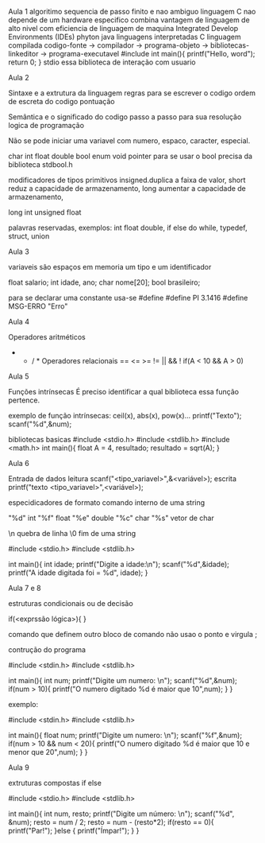 <p>Aula 1
algoritimo sequencia de passo finito e nao ambiguo
linguagem C nao depende de um hardware especifico
combina vantagem de linguagem de alto nivel com eficiencia de linguagem de maquina
Integrated Develop Environments (IDEs)
phyton java linguagens interpretadas
C linguagem compilada
codigo-fonte -> compilador -> programa-objeto -> bibliotecas-linkeditor -> programa-executavel
#include <stdio.h>
int main(){
     printf("Hello, word"); 
     return 0;   
}
stdio essa biblioteca de interação com usuario
</p>
Aula 2

Sintaxe e a extrutura da linguagem
    regras para se escrever o codigo
    ordem de escreta do codigo
    pontuação

Semântica e o significado do codigo
    passo a passo para sua resolução 
    logica de programação 

Não se pode iniciar uma variavel com numero, espaco, caracter, especial.

char int float double bool enum void pointer
para se usar o bool precisa da biblioteca stdbool.h

modificadores de tipos primitivos insigned.duplica a faixa de valor, 
short reduz a capacidade de armazenamento, 
long aumentar a capacidade de armazenamento,

long int
unsigned float

palavras reservadas, exemplos: int float double, 
if else do while, typedef, struct, union

Aula 3

variaveis são espaços em memoria 
um tipo e um identificador
<Tipo><Identificador>

float salario;
int idade, ano;
char nome[20];
bool brasileiro;

para se declarar uma constante usa-se
#define <identidicador><valor>
#define PI 3.1416
#define MSG-ERRO "Erro"

Aula 4

Operadores aritméticos
+ - / *
Operadores relacionais
== <= >= != || && !
if(A < 10 && A > 0)

Aula 5

Funções intrínsecas
É preciso identificar a qual biblioteca essa função pertence.

exemplo de função intrínsecas:
ceil(x), abs(x), pow(x)...
printf("Texto");
scanf("%d",&num);

bibliotecas basicas 
#include <stdio.h>
#include <stdlib.h>
#include <math.h>
int main(){
    float A = 4, resultado;
    resultado = sqrt(A);
}

Aula 6

Entrada de dados
leitura scanf("<tipo_variavel>",&<variável>);
escrita printf("texto <tipo_variavel>",<variável>);

especidicadores de formato comando interno de uma string

"%d" int
"%f" float
"%e" double
"%c" char
"%s" vetor de char

\n quebra de linha
\0 fim de uma string

#include <stdio.h>
#include <stdlib.h>

int main(){
    int idade;
    printf("Digite a idade:\n");
    scanf("%d",&idade);
    printf("A idade digitada foi = %d", idade);
}

Aula 7 e 8

estruturas condicionais ou de decisão

if(<exprssão lógica>){
    <bloco de comandos>
}

comando que definem outro bloco de comando não usao o ponto e virgula ;

contrução do programa

#include <stdin.h>
#include <stdlib.h>

int main(){
    int num;
    printf("Digite um numero: \n");
    scanf("%d",&num);
    if(num > 10){
        printf("O numero digitado %d é maior que 10",num);
    }
}

exemplo:

#include <stdin.h>
#include <stdlib.h>

int main(){
    float num;
    printf("Digite um numero: \n");
    scanf("%f",&num);
    if(num > 10 && num < 20){
        printf("O numero digitado %d é maior que 10 e menor que 20",num);
    }
}

Aula 9

extruturas compostas
if else

#include <stdio.h>
#include <stdlib.h>

int main(){
    int num, resto;
    printf("Digite um número: \n");
    scanf("%d", &num);
    resto = num / 2;
    resto = num - (resto*2);
    if(resto == 0){
        printf("Par!");
    }else {
        printf("Ímpar!");
    }
}